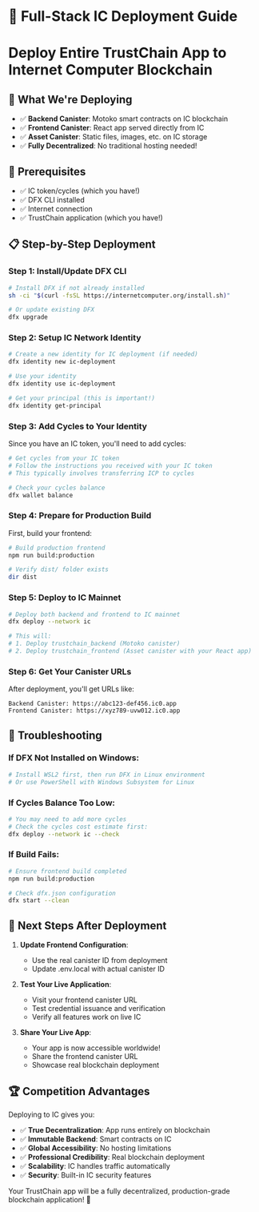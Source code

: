 # 🚀 Full-Stack IC Deployment Guide
# Deploy Entire TrustChain App to Internet Computer Blockchain

## 🌟 What We're Deploying
- ✅ **Backend Canister**: Motoko smart contracts on IC blockchain
- ✅ **Frontend Canister**: React app served directly from IC  
- ✅ **Asset Canister**: Static files, images, etc. on IC storage
- ✅ **Fully Decentralized**: No traditional hosting needed!

## 🔧 Prerequisites
- ✅ IC token/cycles (which you have!)
- ✅ DFX CLI installed
- ✅ Internet connection
- ✅ TrustChain application (which you have!)

## 📋 Step-by-Step Deployment

### Step 1: Install/Update DFX CLI
```bash
# Install DFX if not already installed
sh -ci "$(curl -fsSL https://internetcomputer.org/install.sh)"

# Or update existing DFX
dfx upgrade
```

### Step 2: Setup IC Network Identity
```bash
# Create a new identity for IC deployment (if needed)
dfx identity new ic-deployment

# Use your identity
dfx identity use ic-deployment

# Get your principal (this is important!)
dfx identity get-principal
```

### Step 3: Add Cycles to Your Identity
Since you have an IC token, you'll need to add cycles:
```bash
# Get cycles from your IC token
# Follow the instructions you received with your IC token
# This typically involves transferring ICP to cycles

# Check your cycles balance
dfx wallet balance
```

### Step 4: Prepare for Production Build
First, build your frontend:
```bash
# Build production frontend
npm run build:production

# Verify dist/ folder exists
dir dist
```

### Step 5: Deploy to IC Mainnet
```bash
# Deploy both backend and frontend to IC mainnet
dfx deploy --network ic

# This will:
# 1. Deploy trustchain_backend (Motoko canister)  
# 2. Deploy trustchain_frontend (Asset canister with your React app)
```

### Step 6: Get Your Canister URLs
After deployment, you'll get URLs like:
```
Backend Canister: https://abc123-def456.ic0.app
Frontend Canister: https://xyz789-uvw012.ic0.app
```

## 🔧 Troubleshooting

### If DFX Not Installed on Windows:
```bash
# Install WSL2 first, then run DFX in Linux environment
# Or use PowerShell with Windows Subsystem for Linux
```

### If Cycles Balance Too Low:
```bash
# You may need to add more cycles
# Check the cycles cost estimate first:
dfx deploy --network ic --check
```

### If Build Fails:
```bash
# Ensure frontend build completed
npm run build:production

# Check dfx.json configuration
dfx start --clean
```

## 📝 Next Steps After Deployment

1. **Update Frontend Configuration**:
   - Use the real canister ID from deployment
   - Update .env.local with actual canister ID

2. **Test Your Live Application**:
   - Visit your frontend canister URL
   - Test credential issuance and verification
   - Verify all features work on live IC

3. **Share Your Live App**:
   - Your app is now accessible worldwide!
   - Share the frontend canister URL
   - Showcase real blockchain deployment

## 🏆 Competition Advantages

Deploying to IC gives you:
- ✅ **True Decentralization**: App runs entirely on blockchain
- ✅ **Immutable Backend**: Smart contracts on IC
- ✅ **Global Accessibility**: No hosting limitations
- ✅ **Professional Credibility**: Real blockchain deployment
- ✅ **Scalability**: IC handles traffic automatically
- ✅ **Security**: Built-in IC security features

Your TrustChain app will be a fully decentralized, production-grade blockchain application! 🌟
